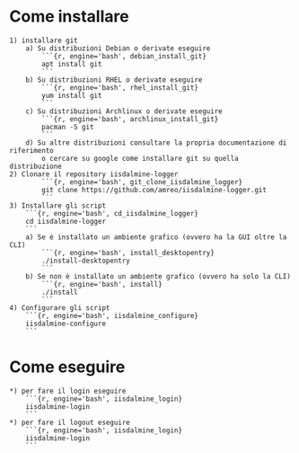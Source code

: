 # Come installare
	1) installare git
		a) Su distribuzioni Debian o derivate eseguire
			```{r, engine='bash', debian_install_git}
			apt install git
			```
		b) Su distribuzioni RHEL o derivate eseguire
			```{r, engine='bash', rhel_install_git}
			yum install git
			```		
		c) Su distribuzioni Archlinux o derivate eseguire
			```{r, engine='bash', archlinux_install_git}
			pacman -S git
			```
		d) Su altre distribuzioni consultare la propria documentazione di riferimento 
			o cercare su google come installare git su quella distribuzione
	2) Clonare il repository iisdalmine-logger
			```{r, engine='bash', git_clone_iisdalmine_logger}
			git clone https://github.com/amreo/iisdalmine-logger.git
			```
	3) Installare gli script
		```{r, engine='bash', cd_iisdalmine_logger}
		cd iisdalmine-logger
		```
		a) Se è installato un ambiente grafico (ovvero ha la GUI oltre la CLI)
			```{r, engine='bash', install_desktopentry}
			./install-desktopentry
			```
		b) Se non è installato un ambiente grafico (ovvero ha solo la CLI)
			```{r, engine='bash', install}
			./install
			```
	4) Configurare gli script
		```{r, engine='bash', iisdalmine_configure}
		iisdalmine-configure
		```
# Come eseguire
	*) per fare il login eseguire 
		```{r, engine='bash', iisdalmine_login}
		iisdalmine-login
		```		
	*) per fare il logout eseguire
		```{r, engine='bash', iisdalmine_login}
		iisdalmine-login
		```		
